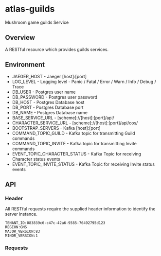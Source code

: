 # atlas-guilds
Mushroom game guilds Service

## Overview

A RESTful resource which provides guilds services.

## Environment

- JAEGER_HOST - Jaeger [host]:[port]
- LOG_LEVEL - Logging level - Panic / Fatal / Error / Warn / Info / Debug / Trace
- DB_USER - Postgres user name
- DB_PASSWORD - Postgres user password
- DB_HOST - Postgres Database host
- DB_PORT - Postgres Database port
- DB_NAME - Postgres Database name
- BASE_SERVICE_URL - [scheme]://[host]:[port]/api/
- CHARACTER_SERVICE_URL - [scheme]://[host]:[port]/api/cos/
- BOOTSTRAP_SERVERS - Kafka [host]:[port]
- COMMAND_TOPIC_GUILD - Kafka topic for transmitting Guild commands
- COMMAND_TOPIC_INVITE - Kafka topic for transmitting Invite commands
- EVENT_TOPIC_CHARACTER_STATUS - Kafka Topic for receiving Character status events
- EVENT_TOPIC_INVITE_STATUS - Kafka Topic for receiving Invite status events

## API

### Header

All RESTful requests require the supplied header information to identify the server instance.

```
TENANT_ID:083839c6-c47c-42a6-9585-76492795d123
REGION:GMS
MAJOR_VERSION:83
MINOR_VERSION:1
```

### Requests
